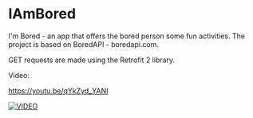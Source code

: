 # IAmBored

I'm Bored - an app that offers the bored person some fun activities. The project is based on BoredAPI - boredapi.com.

GET requests are made using the Retrofit 2 library.

Video: 

https://youtu.be/qYkZyd_YANI

[![VIDEO](https://img.youtube.com/vi/qYkZyd_YANI/0.jpg)](https://www.youtube.com/watch?v=qYkZyd_YANI)
